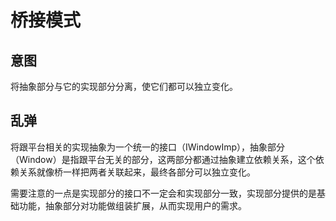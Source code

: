 # 桥接模式

## 意图

将抽象部分与它的实现部分分离，使它们都可以独立变化。

## 乱弹

将跟平台相关的实现抽象为一个统一的接口（IWindowImp），抽象部分（Window）是指跟平台无关的部分，这两部分都通过抽象建立依赖关系，这个依赖关系就像桥一样把两者关联起来，最终各部分可以独立变化。

需要注意的一点是实现部分的接口不一定会和实现部分一致，实现部分提供的是基础功能，抽象部分对功能做组装扩展，从而实现用户的需求。



